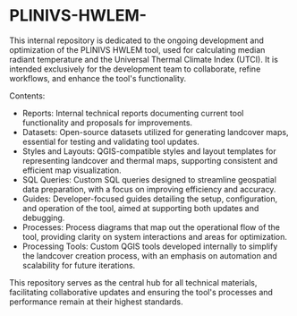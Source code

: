 # PLINIVS-HWLEM-
This internal repository is dedicated to the ongoing development and optimization of the PLINIVS HWLEM tool, used for calculating median radiant temperature and the Universal Thermal Climate Index (UTCI). It is intended exclusively for the development team to collaborate, refine workflows, and enhance the tool's functionality.

Contents:
- Reports: Internal technical reports documenting current tool functionality and proposals for improvements.
- Datasets: Open-source datasets utilized for generating landcover maps, essential for testing and validating tool updates.
- Styles and Layouts: QGIS-compatible styles and layout templates for representing landcover and thermal maps, supporting consistent and efficient map visualization.
- SQL Queries: Custom SQL queries designed to streamline geospatial data preparation, with a focus on improving efficiency and accuracy.
- Guides: Developer-focused guides detailing the setup, configuration, and operation of the tool, aimed at supporting both updates and debugging.
- Processes: Process diagrams that map out the operational flow of the tool, providing clarity on system interactions and areas for optimization.
- Processing Tools: Custom QGIS tools developed internally to simplify the landcover creation process, with an emphasis on automation and scalability for future iterations.

This repository serves as the central hub for all technical materials, facilitating collaborative updates and ensuring the tool's processes and performance remain at their highest standards.

